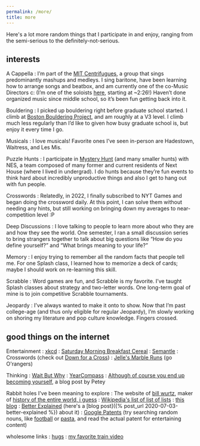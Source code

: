 ```yaml
---
permalink: /more/
title: more
---
```


Here's a lot more random things that I participate in and enjoy, ranging from the semi-serious to the definitely-not-serious.

interests
---------

A Cappella
: I’m part of the [MIT Centrifugues](http://centrifugues.mit.edu), a group that sings predominantly mashups and medleys. I sing baritone, have been learning how to arrange songs and beatbox, and am currently one of the co-Music Directors c: (I’m one of the soloists [here](https://www.youtube.com/watch?v=8WHWGPwsWaU), starting at ~2:26!) Haven’t done organized music since middle school, so it’s been fun getting back into it.

Bouldering
: I picked up bouldering right before graduate school started. I climb at [Boston Bouldering Project](https://www.bostonboulderingproject.com/), and am roughly at a V3 level. I climb much less regularly than I’d like to given how busy graduate school is, but enjoy it every time I go.

Musicals
: I love musicals! Favorite ones I’ve seen in-person are Hadestown, Waitress, and Les Mis.

Puzzle Hunts
: I participate in [Mystery Hunt](https://www.wikiwand.com/en/MIT_Mystery_Hunt) (and many smaller hunts) with NES, a team composed of many former and current residents of Next House (where I lived in undergrad). I do hunts because they’re fun events to think hard about incredibly unproductive things and also I get to hang out with fun people.

Crosswords
: Relatedly, in 2022, I finally subscribed to NYT Games and began doing the crossword daily. At this point, I can solve them without needing any hints, but still working on bringing down my averages to near-competition level :P

Deep Discussions
: I love talking to people to learn more about who they are and how they see the world. One semester, I ran a small discussion series to bring strangers together to talk about big questions like “How do you define yourself?” and “What brings meaning to your life?”

Memory
: I enjoy trying to remember all the random facts that people tell me. For one Splash class, I learned how to memorize a deck of cards; maybe I should work on re-learning this skill.

Scrabble
: Word games are fun, and Scrabble is my favorite. I’ve taught Splash classes about strategy and two-letter words. One long-term goal of mine is to join competitive Scrabble tournaments.

Jeopardy
: I’ve always wanted to make it onto to show. Now that I’m past college-age (and thus only eligible for regular Jeopardy), I’m slowly working on shoring my literature and pop culture knowledge. Fingers crossed.

good things on the internet
---------------------------

Entertainment
: [xkcd](https://xkcd.com/)
: [Saturday Morning Breakfast Cereal](https://www.smbc-comics.com/) 
: [Semantle](https://semantle.novalis.org/)
: Crosswords (check out [Down for a Cross](https://downforacross.com/))
: [Jelle's Marble Runs](https://www.youtube.com/channel/UCYJdpnjuSWVOLgGT9fIzL0g) (go O'rangers)

Thinking
: [Wait But Why](https://waitbutwhy.com/)
: [YearCompass](https://www.yearcompass.com)
: [Although of course you end up becoming yourself](https://mitadmissions.org/blogs/entry/choosing-to-become-yourself/), a blog post by Petey

Rabbit holes I've been meaning to explore
: The website of [bill wurtz](https://billwurtz.com/), maker of [history of the entire world, i guess](https://www.youtube.com/watch?v=xuCn8ux2gbs)
: [Wikipedia's list of list of lists](https://en.wikipedia.org/wiki/List_of_lists_of_lists)
: [this blog](https://zyxyvy.wordpress.com/)
: [Better Explained](https://betterexplained.com/) (here's a [blog post]({% post_url 2020-07-03-better-explained %}) about it)
: [Google Patents](https://patents.google.com/) (try searching random nouns, like [football](https://patents.google.com/patent/US7156762B1/en?q=football&oq=football+) or [pasta](https://patents.google.com/patent/US5030462A/en?q=pasta&oq=pasta), and read the actual patent for entertaining content)

wholesome links
: [hugs](http://web.mit.edu/cor/www/hugs/)
: [my favorite train video](https://www.youtube.com/watch?v=cD3QlR98--A)
